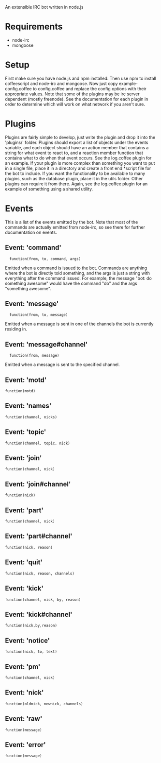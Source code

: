 An extensible IRC bot written in node.js

Requirements
============
  - node-irc
  - mongoose

Setup
=====
  First make sure you have node.js and npm installed. Then use npm to install coffeescript and node-irc and mongoose. Now just copy example-config.coffee to config.coffee and replace the config options with their appropriate values. Note that some of the plugins may be irc server dependent (mostly freenode). See the documentation for each plugin in order to determine which will work on what network if you aren't sure.

Plugins
=======
  Plugins are fairly simple to develop, just write the plugin and drop it into the 'plugins/' folder. Plugins should export a list of objects under the events variable, and each object should have an action member that contains a string for what event to react to, and a reaction member function that contains what to do when that event occurs. See the log.coffee plugin for an example.
  If your plugin is more complex than something you want to put in a single file, place it in a directory and create a front end *script file for the bot to include. If you want the functionality to be available to many plugins, such as the database plugin, place it in the utils folder. Other plugins can require it from there. Again, see the log.coffee plugin for an example of something using a shared utility.

Events
======
  This is a list of the events emitted by the bot. Note that most of the commands are actually emitted from node-irc, so see there for further documentation on events.

Event: 'command'
--------------
      function(from, to, command, args)

  Emitted when a command is issued to the bot. Commands are anything where the bot is directly told something, and the args is just a string with everything after the command issued. For example, the message "bot: do something awesome" would have the command "do" and the args "something awesome".


Event: 'message'
--------------
      function(from, to, message)

  Emitted when a message is sent in one of the channels the bot is currently residing in.

Event: 'message#channel'
--------------
      function(from, message)

  Emitted when a message is sent to the specified channel.

Event: 'motd'
-------------
    function(motd)

Event: 'names'
-------------
    function(channel, nicks)

Event: 'topic'
-------------
    function(channel, topic, nick)

Event: 'join'
-------------
    function(channel, nick)

Event: 'join#channel'
-------------
    function(nick)

Event: 'part'
-------------
    function(channel, nick)

Event: 'part#channel'
-------------
    function(nick, reason)

Event: 'quit'
-------------
    function(nick, reason, channels)

Event: 'kick'
-------------
    function(channel, nick, by, reason)

Event: 'kick#channel'
-------------
    function(nick,by,reason)

Event: 'notice'
-------------
    function(nick, to, text)

Event: 'pm'
-------------
    function(channel, nick)

Event: 'nick'
-------------
    function(oldnick, newnick, channels)
  
Event: 'raw'
-------------
    function(message)

Event: 'error'
-------------
    function(message)
